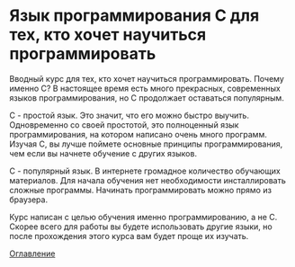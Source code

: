 # Язык программирования С для тех, кто хочет научиться программировать

Вводный курс для тех, кто хочет научиться программировать. Почему именно С? В настоящее время есть много прекрасных, современных языков программирования, но С продолжает оставаться популярным.

С - простой язык. Это значит, что его можно быстро выучить. Одновременно со своей простотой, это полноценный язык программирования, на котором написано очень много программ. Изучая С, вы лучше поймете основные принципы программирования, чем если вы начнете обучение с других языков.

С - популярный язык. В интернете громадное количество обучающих материалов. Для начала обучения нет необходимости инсталлировать сложные программы. Начинать программировать можно прямо из браузера.

Курс написан с целью обучения именно программированию, а не С. Скорее всего для работы вы будете использовать другие языки, но после прохождения этого курса вам будет проще их изучать.

[Оглавление](Home)

